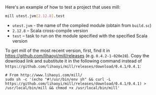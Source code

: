 Here's an example of how to test a project that uses mill:

```bash
mill utest.jvm[2.12.8].test
```

- `utest.jvm` - the name of the compiled module (obtain from `build.sc`)
- `2.12.8` – Scala cross-compile version
- `test` – task to run on the module specified with the specified Scala version

To get mill of the most recent version, first, find it in https://github.com/lihaoyi/mill/releases (e.g. `0.4.2-1-020e28`). Copy the download link and substitute it in the following command instead of `https://github.com/lihaoyi/mill/releases/download/0.4.1/0.4.1`:

```
# From http://www.lihaoyi.com/mill/
sudo sh -c '(echo "#!/usr/bin/env sh" && curl -L https://github.com/lihaoyi/mill/releases/download/0.4.1/0.4.1) > /usr/local/bin/mill && chmod +x /usr/local/bin/mill'
```
